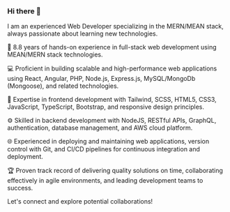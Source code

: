 ### Hi there 👋
I am an experienced Web Developer specializing in the MERN/MEAN stack, always passionate about learning new technologies.

🚀 8.8 years of hands-on experience in full-stack web development using MEAN/MERN stack technologies.

💻 Proficient in building scalable and high-performance web applications using React, Angular, PHP, Node.js, Express.js, MySQL/MongoDb (Mongoose), and related technologies.

🔧 Expertise in frontend development with Tailwind, SCSS, HTML5, CSS3, JavaScript, TypeScript, Bootstrap, and responsive design principles.

⚙️ Skilled in backend development with NodeJS, RESTful APIs, GraphQL, authentication, database management, and AWS cloud platform.

🌐 Experienced in deploying and maintaining web applications, version control with Git, and CI/CD pipelines for continuous integration and deployment.

🏆 Proven track record of delivering quality solutions on time, collaborating effectively in agile environments, and leading development teams to success.

Let's connect and explore potential collaborations!
<!--
**maumitasarkar16/maumitasarkar16** is a ✨ _special_ ✨ repository because its `README.md` (this file) appears on your GitHub profile.

Here are some ideas to get you started:

- 🔭 I’m currently working on ...
- 🌱 I’m currently learning ...
- 👯 I’m looking to collaborate on ...
- 🤔 I’m looking for help with ...
- 💬 Ask me about ...
- 📫 How to reach me: ...
- 😄 Pronouns: ...
- ⚡ Fun fact: ...
-->
